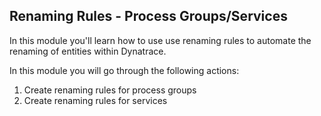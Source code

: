 ## Renaming Rules - Process Groups/Services

In this module you'll learn how to use use renaming rules to automate the renaming of entities within Dynatrace.

In this module you will go through the following actions:

1. Create renaming rules for process groups
1. Create renaming rules for services
